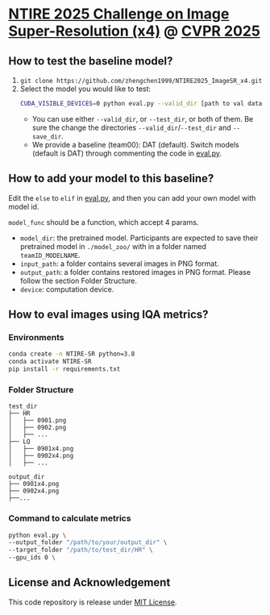# [NTIRE 2025 Challenge on Image Super-Resolution (x4)](https://cvlai.net/ntire/2025/) @ [CVPR 2025](https://cvpr.thecvf.com/)

## How to test the baseline model?

1. `git clone https://github.com/zhengchen1999/NTIRE2025_ImageSR_x4.git`
2. Select the model you would like to test:
    ```bash
    CUDA_VISIBLE_DEVICES=0 python eval.py --valid_dir [path to val data dir] --test_dir [path to test data dir] --save_dir [path to your save dir] --model_id 0
    ```
    - You can use either `--valid_dir`, or `--test_dir`, or both of them. Be sure the change the directories `--valid_dir`/`--test_dir` and `--save_dir`.
    - We provide a baseline (team00): DAT (default). Switch models (default is DAT) through commenting the code in [eval.py](./eval.py#L19). 

## How to add your model to this baseline?

Edit the `else` to `elif` in [eval.py](./eval.py#L24), and then you can add your own model with model id. 

`model_func` should be a function, which accept 4 params. 
- `model_dir`: the pretrained model. Participants are expected to save their pretrained model in `./model_zoo/` with in a folder named `teamID_MODELNAME`. 
- `input_path`: a folder contains several images in PNG format. 
- `output_path`: a folder contains restored images in PNG format. Please follow the section Folder Structure. 
- `device`: computation device. 

## How to eval images using IQA metrics?

### Environments

```sh
conda create -n NTIRE-SR python=3.8
conda activate NTIRE-SR
pip install -r requirements.txt
```


### Folder Structure
```
test_dir
├── HR
│   ├── 0901.png
│   ├── 0902.png
│   ├── ...
├── LQ
│   ├── 0901x4.png
│   ├── 0902x4.png
│   ├── ...
    
output_dir
├── 0901x4.png
├── 0902x4.png
├──...

```

### Command to calculate metrics

```sh
python eval.py \
--output_folder "/path/to/your/output_dir" \
--target_folder "/path/to/test_dir/HR" \
--gpu_ids 0 \
```

## License and Acknowledgement
This code repository is release under [MIT License](LICENSE). 
